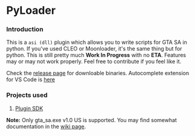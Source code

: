 # PyLoader


### Introduction
This is a `asi (dll)` plugin which allows you to write scripts for GTA SA in python. If you've used CLEO or Moonloader, it's the same thing but for python. This is still pretty 
much **Work In Progress** with no **ETA**. Features may or may not work properly. Feel free to contribute if you feel like it.

Check the [release page](https://github.com/user-grinch/PyLoaderSA/releases) for downloable binaries. Autocomplete extension for VS Code is [here](https://marketplace.visualstudio.com/items?itemName=Grinch.sa-pyloader)

### Projects used
1. [Plugin SDK](https://github.com/DK22Pac/plugin-sdk)

**Note:** Only gta_sa.exe v1.0 US is supported. You may find somewhat documentation in the [wiki page](https://github.com/user-grinch/PyLoaderSA/wiki/).

